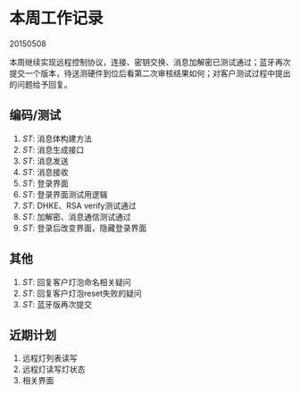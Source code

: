 # 本周工作记录

20150508

本周继续实现远程控制协议，连接、密钥交换、消息加解密已测试通过；蓝牙再次提交一个版本，待送测硬件到位后看第二次审核结果如何；对客户测试过程中提出的问题给予回复。

## 编码/测试

1. *ST*: 消息体构建方法
2. *ST*: 消息生成接口
3. *ST*: 消息发送
4. *ST*: 消息接收
5. *ST*: 登录界面
6. *ST*: 登录界面测试用逻辑
7. *ST*: DHKE、RSA verify测试通过
8. *ST*: 加解密、消息通信测试通过
9. *ST*: 登录后改变界面，隐藏登录界面

## 其他

1. *ST*: 回复客户灯泡命名相关疑问
2. *ST*: 回复客户灯泡reset失败的疑问
2. *ST*: 蓝牙版再次提交

## 近期计划

1. 远程灯列表读写
2. 远程灯读写灯状态
3. 相关界面